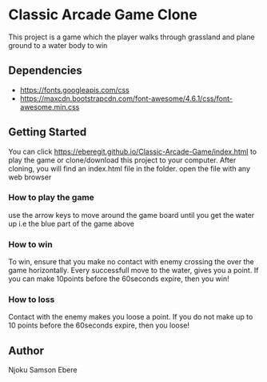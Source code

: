 # Classic Arcade Game Clone
This project is a game which the player walks through grassland and plane ground to a water body to win

## Dependencies
* https://fonts.googleapis.com/css
* https://maxcdn.bootstrapcdn.com/font-awesome/4.6.1/css/font-awesome.min.css

## Getting Started
You can click https://eberegit.github.io/Classic-Arcade-Game/index.html to play the game or clone/download this project to your computer. After cloning, you will find an index.html file in the folder. open the file with any web browser

### How to play the game
use the arrow keys to move around the game board until you get the water up i.e the blue part of the game above

### How to win
To win, ensure that you make no contact with enemy crossing the over the game horizontally. Every successfull move to the water, gives you a point.
If you can make 10points before the 60seconds expire, then you win!

### How to loss
Contact with the enemy makes you loose a point. If you do not make up to 10 points before the 60seconds expire, then you loose!

## Author
Njoku Samson Ebere
